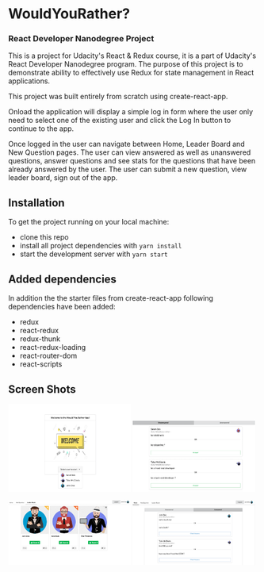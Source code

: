 # WouldYouRather?

### React Developer Nanodegree Project

This is a project for Udacity's React & Redux course, it is a part of Udacity's React Developer Nanodegree program. The purpose of this project is to demonstrate ability to effectively use Redux for state management in React applications.

This project was built entirely from scratch using create-react-app.


Onload the application will display a simple log in form where the user only need to select one of the existing user and click the Log In button to continue to the app.

Once logged in the user can navigate between Home, Leader Board and New Question pages. The user can view answered as well as unanswered questions, answer questions and see stats for the questions that have been already answered by the user. The user can submit a new question, view leader board, sign out of the app.


## Installation

To get the project running on your local machine:

* clone this repo
* install all project dependencies with `yarn install`
* start the development server with `yarn start`

## Added dependencies

In addition the the starter files from create-react-app following dependencies have been added:

* redux
* react-redux
* redux-thunk
* react-redux-loading
* react-router-dom
* react-scripts

## Screen Shots


 <img src="/ScreenShots/ScreenShot1.png" height="49%" width="49%"> <img src="/ScreenShots/ScreenShot2.png" height="49%" width="49%">

 <img src="/ScreenShots/ScreenShot3.png" height="49%" width="49%"> <img src="/ScreenShots/ScreenShot4.png" height="49%" width="49%">